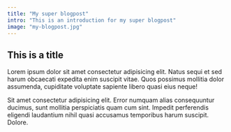 ```yaml
---
title: "My super blogpost"
intro: "This is an introduction for my super blogpost"
image: "my-blogpost.jpg"
---
```


## This is a title

Lorem ipsum dolor sit amet consectetur adipisicing elit. Natus sequi et sed harum obcaecati expedita enim suscipit vitae. Quos possimus mollitia dolor assumenda, cupiditate voluptate sapiente libero quasi eius neque!

Sit amet consectetur adipisicing elit. Error numquam alias consequuntur ducimus, sunt mollitia perspiciatis quam cum sint. Impedit perferendis eligendi laudantium nihil quasi accusamus temporibus harum suscipit. Dolore.